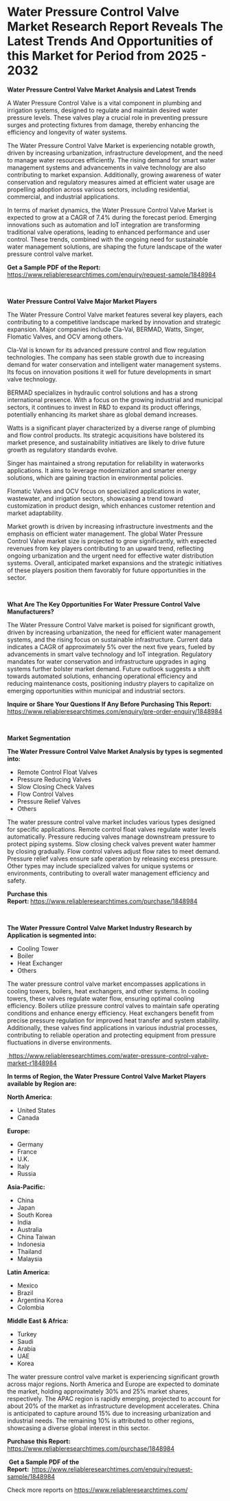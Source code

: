 <p><h1>Water Pressure Control Valve Market Research Report Reveals The Latest Trends And Opportunities of this Market for Period from 2025 - 2032</h1></p><p><strong>Water Pressure Control Valve Market Analysis and Latest Trends</strong></p>
<p><p>A Water Pressure Control Valve is a vital component in plumbing and irrigation systems, designed to regulate and maintain desired water pressure levels. These valves play a crucial role in preventing pressure surges and protecting fixtures from damage, thereby enhancing the efficiency and longevity of water systems. </p><p>The Water Pressure Control Valve Market is experiencing notable growth, driven by increasing urbanization, infrastructure development, and the need to manage water resources efficiently. The rising demand for smart water management systems and advancements in valve technology are also contributing to market expansion. Additionally, growing awareness of water conservation and regulatory measures aimed at efficient water usage are propelling adoption across various sectors, including residential, commercial, and industrial applications.</p><p>In terms of market dynamics, the Water Pressure Control Valve Market is expected to grow at a CAGR of 7.4% during the forecast period. Emerging innovations such as automation and IoT integration are transforming traditional valve operations, leading to enhanced performance and user control. These trends, combined with the ongoing need for sustainable water management solutions, are shaping the future landscape of the water pressure control valve market.</p></p>
<p><strong>Get a Sample PDF of the Report:&nbsp;</strong> <a href="https://www.reliableresearchtimes.com/enquiry/request-sample/1848984?utm_campaign=2304&utm_medium=2&utm_source=Github&utm_content=ia&utm_term=22022025&utm_id=water-pressure-control-valve">https://www.reliableresearchtimes.com/enquiry/request-sample/1848984</a></p>
<p>&nbsp;</p>
<p><strong>Water Pressure Control Valve Major Market Players</strong></p>
<p><p>The Water Pressure Control Valve market features several key players, each contributing to a competitive landscape marked by innovation and strategic expansion. Major companies include Cla-Val, BERMAD, Watts, Singer, Flomatic Valves, and OCV among others.</p><p>Cla-Val is known for its advanced pressure control and flow regulation technologies. The company has seen stable growth due to increasing demand for water conservation and intelligent water management systems. Its focus on innovation positions it well for future developments in smart valve technology.</p><p>BERMAD specializes in hydraulic control solutions and has a strong international presence. With a focus on the growing industrial and municipal sectors, it continues to invest in R&D to expand its product offerings, potentially enhancing its market share as global demand increases.</p><p>Watts is a significant player characterized by a diverse range of plumbing and flow control products. Its strategic acquisitions have bolstered its market presence, and sustainability initiatives are likely to drive future growth as regulatory standards evolve.</p><p>Singer has maintained a strong reputation for reliability in waterworks applications. It aims to leverage modernization and smarter energy solutions, which are gaining traction in environmental policies.</p><p>Flomatic Valves and OCV focus on specialized applications in water, wastewater, and irrigation sectors, showcasing a trend toward customization in product design, which enhances customer retention and market adaptability.</p><p>Market growth is driven by increasing infrastructure investments and the emphasis on efficient water management. The global Water Pressure Control Valve market size is projected to grow significantly, with expected revenues from key players contributing to an upward trend, reflecting ongoing urbanization and the urgent need for effective water distribution systems. Overall, anticipated market expansions and the strategic initiatives of these players position them favorably for future opportunities in the sector.</p></p>
<p>&nbsp;</p>
<p><strong>What Are The Key Opportunities For Water Pressure Control Valve Manufacturers?</strong></p>
<p><p>The Water Pressure Control Valve market is poised for significant growth, driven by increasing urbanization, the need for efficient water management systems, and the rising focus on sustainable infrastructure. Current data indicates a CAGR of approximately 5% over the next five years, fueled by advancements in smart valve technology and IoT integration. Regulatory mandates for water conservation and infrastructure upgrades in aging systems further bolster market demand. Future outlook suggests a shift towards automated solutions, enhancing operational efficiency and reducing maintenance costs, positioning industry players to capitalize on emerging opportunities within municipal and industrial sectors.</p></p>
<p><strong>Inquire or Share Your Questions If Any Before Purchasing This Report:</strong> <a href="https://www.reliableresearchtimes.com/enquiry/pre-order-enquiry/1848984?utm_campaign=2304&utm_medium=2&utm_source=Github&utm_content=ia&utm_term=22022025&utm_id=water-pressure-control-valve">https://www.reliableresearchtimes.com/enquiry/pre-order-enquiry/1848984</a></p>
<p>&nbsp;</p>
<p><strong>Market Segmentation</strong></p>
<p><strong>The Water Pressure Control Valve Market Analysis by types is segmented into:</strong></p>
<p><ul><li>Remote Control Float Valves</li><li>Pressure Reducing Valves</li><li>Slow Closing Check Valves</li><li>Flow Control Valves</li><li>Pressure Relief Valves</li><li>Others</li></ul></p>
<p><p>The water pressure control valve market includes various types designed for specific applications. Remote control float valves regulate water levels automatically. Pressure reducing valves manage downstream pressure to protect piping systems. Slow closing check valves prevent water hammer by closing gradually. Flow control valves adjust flow rates to meet demand. Pressure relief valves ensure safe operation by releasing excess pressure. Other types may include specialized valves for unique systems or environments, contributing to overall water management efficiency and safety.</p></p>
<p><strong>Purchase this Report:&nbsp;</strong><a href="https://www.reliableresearchtimes.com/purchase/1848984?utm_campaign=2304&utm_medium=2&utm_source=Github&utm_content=ia&utm_term=22022025&utm_id=water-pressure-control-valve">https://www.reliableresearchtimes.com/purchase/1848984</a></p>
<p>&nbsp;</p>
<p><strong>The Water Pressure Control Valve Market Industry Research by Application is segmented into:</strong></p>
<p><ul><li>Cooling Tower</li><li>Boiler</li><li>Heat Exchanger</li><li>Others</li></ul></p>
<p><p>The water pressure control valve market encompasses applications in cooling towers, boilers, heat exchangers, and other systems. In cooling towers, these valves regulate water flow, ensuring optimal cooling efficiency. Boilers utilize pressure control valves to maintain safe operating conditions and enhance energy efficiency. Heat exchangers benefit from precise pressure regulation for improved heat transfer and system stability. Additionally, these valves find applications in various industrial processes, contributing to reliable operation and protecting equipment from pressure fluctuations in diverse environments.</p></p>
<p><a href="https://www.reliableresearchtimes.com/water-pressure-control-valve-market-r1848984?utm_campaign=2304&utm_medium=2&utm_source=Github&utm_content=ia&utm_term=22022025&utm_id=water-pressure-control-valve">&nbsp;https://www.reliableresearchtimes.com/water-pressure-control-valve-market-r1848984</a></p>
<p><strong>In terms of Region, the Water Pressure Control Valve Market Players available by Region are:</strong></p>
<p>
    <p> <strong> North America: </strong>
        <ul>
            <li>United States</li>
            <li>Canada</li>
        </ul>
        </p> 
    <p> <strong> Europe: </strong>
        <ul>
            <li>Germany</li>
            <li>France</li>
            <li>U.K.</li>
            <li>Italy</li>
            <li>Russia</li>
        </ul>
        </p> 
    <p> <strong> Asia-Pacific: </strong>
        <ul>
            <li>China</li>
            <li>Japan</li>
            <li>South Korea</li>
            <li>India</li>
            <li>Australia</li>
            <li>China Taiwan</li>
            <li>Indonesia</li>
            <li>Thailand</li>
            <li>Malaysia</li>
        </ul>
        </p> 
    <p> <strong> Latin America: </strong>
        <ul>
            <li>Mexico</li>
            <li>Brazil</li>
            <li>Argentina Korea</li>
            <li>Colombia</li>
        </ul>
        </p> 
    <p> <strong> Middle East & Africa: </strong>
        <ul>
            <li>Turkey</li>
            <li>Saudi</li>
            <li>Arabia</li>
            <li>UAE</li>
            <li>Korea</li>
        </ul>
    </p>
    </p>
<p><p>The water pressure control valve market is experiencing significant growth across major regions. North America and Europe are expected to dominate the market, holding approximately 30% and 25% market shares, respectively. The APAC region is rapidly emerging, projected to account for about 20% of the market as infrastructure development accelerates. China is anticipated to capture around 15% due to increasing urbanization and industrial needs. The remaining 10% is attributed to other regions, showcasing a diverse global interest in this sector.</p></p>
<p><strong>Purchase this Report: </strong><a href="https://www.reliableresearchtimes.com/purchase/1848984?utm_campaign=2304&utm_medium=2&utm_source=Github&utm_content=ia&utm_term=22022025&utm_id=water-pressure-control-valve">https://www.reliableresearchtimes.com/purchase/1848984</a></p>
<p>&nbsp;<strong>Get a Sample PDF of the Report:&nbsp;&nbsp;</strong><a href="https://www.reliableresearchtimes.com/enquiry/request-sample/1848984?utm_campaign=2304&utm_medium=2&utm_source=Github&utm_content=ia&utm_term=22022025&utm_id=water-pressure-control-valve">https://www.reliableresearchtimes.com/enquiry/request-sample/1848984</a></p>
<p><strong></strong></p>
<p>Check more reports on <a href="https://www.reliableresearchtimes.com/?utm_campaign=2304&utm_medium=2&utm_source=Github&utm_content=ia&utm_term=22022025&utm_id=water-pressure-control-valve">https://www.reliableresearchtimes.com/</a></p>
